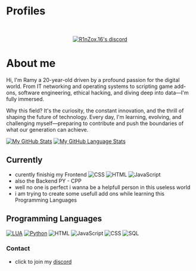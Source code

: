 <h1 align="left">Profiles</h1><br>
  <p align="center">
    <a href="https://discordapp.com/users/871698857493422110" target="_blank">
        <img title="R1nzox's discord" alt="R1nZox.16's discord" src="https://discord.c99.nl/widget/theme-2/871698857493422110.png"/>
    </a>
    <br/>
</p>


# About me
Hi, I'm Ramy a 20-year-old driven by a profound passion for the digital world. From IT networking and operating systems to scripting game add-ons, software engineering, ethical hacking, and diving deep into data—I'm fully immersed.

Why this field? It's the curiosity, the constant innovation, and the thrill of shaping the future of technology. Every day, I'm learning, evolving, and challenging myself—preparing to contribute and push the boundaries of what our generation can achieve.


[![My GitHub Stats](https://github-readme-stats.vercel.app/api/?username=R1nZox-dev&count_private=true&theme=tokyonight&show_icons=true )](https://github.com/BaziForYou)
[![My GitHub Language Stats](https://github-readme-stats.vercel.app/api/top-langs/?username=R1nZox-dev&langs_count=5&theme=tokyonight&layout=compact)](https://github.com/BaziForYou)

## Currently
-  curently finishig my Frontend ![CSS](https://img.shields.io/badge/-CSS-000?&logo=css3&logoColor=007ACC)  ![HTML](https://img.shields.io/badge/-HTML-000?&logo=html5) ![JavaScript](https://img.shields.io/badge/-JavaScript-000?&logo=JavaScript&logoColor=ddc508)
- also the Backend PY - CPP 
- well no one is perfect i wanna be a helpfull person in this useless world 
- i am trying to create some usefull add ons while learning this Programming Languages

## Programming Languages

[![LUA](https://img.shields.io/badge/-Lua-000?&logo=lua&logoColor=2C2D72)](https://www.lua.org/docs.html)
[![Python](https://img.shields.io/badge/-Python-000?&logo=python&logoColor=f2c6402)](https://docs.python.org/3/)
![HTML](https://img.shields.io/badge/-HTML-000?&logo=html5)
![JavaScript](https://img.shields.io/badge/-JavaScript-000?&logo=JavaScript&logoColor=ddc508)
![CSS](https://img.shields.io/badge/-CSS-000?&logo=css3&logoColor=007ACC)
![SQL](https://img.shields.io/badge/-SQL-000?&logo=MySQL&logoColor=4479A1)


### Contact
- click to join my [discord](https://discord.gg/fcX35xvJap)


<!---
R1nZox-dev/R1nZox-dev is a ✨ special ✨ repository because its `README.md` (this file) appears on your GitHub profile.
You can click the Preview link to take a look at your changes.
--->
